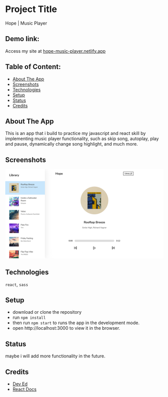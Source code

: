 # Project Title
Hope | Music Player

## Demo link:
Access my site at [hope-music-player.netlify.app](hhttps://hope-music-player.netlify.app/)

## Table of Content:

- [About The App](#about-the-app)
- [Screenshots](#screenshots)
- [Technologies](#technologies)
- [Setup](#setup)
- [Status](#status)
- [Credits](#credits)

## About The App
This is an app that i build to practice my javascript and react skill by implementing music player functionality, such as skip song, autoplay, play and pause, dynamically change song highlight, and much more.

## Screenshots

![screenshot](./public/hope-music-player.png)

## Technologies
`react`, `sass`

## Setup
- download or clone the repository
- run `npm install`
- then run `npm start` to runs the app in the development mode.
- open http://localhost:3000 to view it in the browser.

## Status
maybe i will add more functionality in the future.

## Credits
- [Dev Ed](https://github.com/developedbyed)
- [React Docs](https://reactjs.org/docs/getting-started.html)